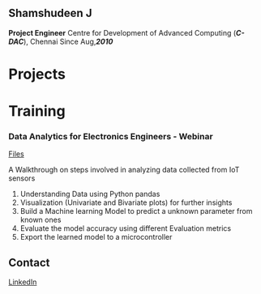## Shamshudeen J
**Project Engineer**
Centre for Development of Advanced Computing (***C-DAC***), Chennai
Since Aug,***2010***

# Projects





# Training
### Data Analytics for Electronics Engineers - Webinar
[Files](https://github.com/ShamshudeenJ/AnalyticsClass)

A Walkthrough on steps involved in analyzing data collected from IoT sensors
1. Understanding Data using Python pandas
2. Visualization (Univariate and Bivariate plots) for further insights
3. Build a Machine learning Model to predict a unknown parameter from known ones
4. Evaluate the model accuracy using different Evaluation metrics
5. Export the learned model to a microcontroller

## Contact
[LinkedIn](https://www.linkedin.com/in/shamshudeen-j-948ab726/)
